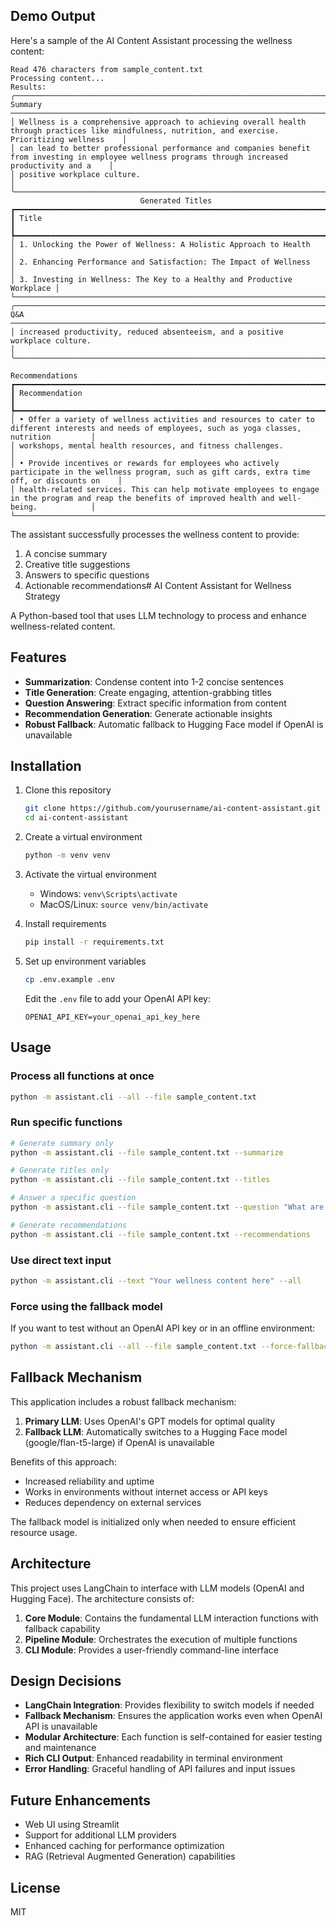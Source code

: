 ## Demo Output

Here's a sample of the AI Content Assistant processing the wellness content:

```
Read 476 characters from sample_content.txt
Processing content...
Results:
╭─────────────────────────────────────────────────────────────────────── Summary ────────────────────────────────────────────────────────────────────────╮
│ Wellness is a comprehensive approach to achieving overall health through practices like mindfulness, nutrition, and exercise. Prioritizing wellness    │
│ can lead to better professional performance and companies benefit from investing in employee wellness programs through increased productivity and a    │
│ positive workplace culture.                                                                                                                            │
╰────────────────────────────────────────────────────────────────────────────────────────────────────────────────────────────────────────────────────────╯
                             Generated Titles                              
┏━━━━━━━━━━━━━━━━━━━━━━━━━━━━━━━━━━━━━━━━━━━━━━━━━━━━━━━━━━━━━━━━━━━━━━━━━┓
┃ Title                                                                   ┃
┡━━━━━━━━━━━━━━━━━━━━━━━━━━━━━━━━━━━━━━━━━━━━━━━━━━━━━━━━━━━━━━━━━━━━━━━━━┩
│ 1. Unlocking the Power of Wellness: A Holistic Approach to Health       │
│ 2. Enhancing Performance and Satisfaction: The Impact of Wellness       │
│ 3. Investing in Wellness: The Key to a Healthy and Productive Workplace │
└─────────────────────────────────────────────────────────────────────────┘
╭───────────────────────────────────────────────────────────────────────── Q&A ──────────────────────────────────────────────────────────────────────────╮
│ increased productivity, reduced absenteeism, and a positive workplace culture.                                                                         │
╰────────────────────────────────────────────────────────────────────────────────────────────────────────────────────────────────────────────────────────╯
                                                                     Recommendations                                                                      
┏━━━━━━━━━━━━━━━━━━━━━━━━━━━━━━━━━━━━━━━━━━━━━━━━━━━━━━━━━━━━━━━━━━━━━━━━━━━━━━━━━━━━━━━━━━━━━━━━━━━━━━━━━━━━━━━━━━━━━━━━━━━━━━━━━━━━━━━━━━━━━━━━━━━━━━━━┓
┃ Recommendation                                                                                                                                         ┃
┡━━━━━━━━━━━━━━━━━━━━━━━━━━━━━━━━━━━━━━━━━━━━━━━━━━━━━━━━━━━━━━━━━━━━━━━━━━━━━━━━━━━━━━━━━━━━━━━━━━━━━━━━━━━━━━━━━━━━━━━━━━━━━━━━━━━━━━━━━━━━━━━━━━━━━━━━┩
│ • Offer a variety of wellness activities and resources to cater to different interests and needs of employees, such as yoga classes, nutrition         │
│ workshops, mental health resources, and fitness challenges.                                                                                            │
│ • Provide incentives or rewards for employees who actively participate in the wellness program, such as gift cards, extra time off, or discounts on    │
│ health-related services. This can help motivate employees to engage in the program and reap the benefits of improved health and well-being.            │
└────────────────────────────────────────────────────────────────────────────────────────────────────────────────────────────────────────────────────────┘
```

The assistant successfully processes the wellness content to provide:
1. A concise summary
2. Creative title suggestions
3. Answers to specific questions
4. Actionable recommendations# AI Content Assistant for Wellness Strategy

A Python-based tool that uses LLM technology to process and enhance wellness-related content.

## Features

- **Summarization**: Condense content into 1-2 concise sentences
- **Title Generation**: Create engaging, attention-grabbing titles
- **Question Answering**: Extract specific information from content
- **Recommendation Generation**: Generate actionable insights
- **Robust Fallback**: Automatic fallback to Hugging Face model if OpenAI is unavailable

## Installation

1. Clone this repository
   ```bash
   git clone https://github.com/yourusername/ai-content-assistant.git
   cd ai-content-assistant
   ```

2. Create a virtual environment
   ```bash
   python -m venv venv
   ```

3. Activate the virtual environment
   - Windows: `venv\Scripts\activate`
   - MacOS/Linux: `source venv/bin/activate`

4. Install requirements
   ```bash
   pip install -r requirements.txt
   ```

5. Set up environment variables
   ```bash
   cp .env.example .env
   ```
   
   Edit the `.env` file to add your OpenAI API key:
   ```
   OPENAI_API_KEY=your_openai_api_key_here
   ```

## Usage

### Process all functions at once

```bash
python -m assistant.cli --all --file sample_content.txt
```

### Run specific functions

```bash
# Generate summary only
python -m assistant.cli --file sample_content.txt --summarize

# Generate titles only
python -m assistant.cli --file sample_content.txt --titles

# Answer a specific question
python -m assistant.cli --file sample_content.txt --question "What are the benefits of wellness programs?"

# Generate recommendations
python -m assistant.cli --file sample_content.txt --recommendations
```

### Use direct text input

```bash
python -m assistant.cli --text "Your wellness content here" --all
```

### Force using the fallback model

If you want to test without an OpenAI API key or in an offline environment:

```bash
python -m assistant.cli --all --file sample_content.txt --force-fallback
```

## Fallback Mechanism

This application includes a robust fallback mechanism:

1. **Primary LLM**: Uses OpenAI's GPT models for optimal quality
2. **Fallback LLM**: Automatically switches to a Hugging Face model (google/flan-t5-large) if OpenAI is unavailable

Benefits of this approach:
- Increased reliability and uptime
- Works in environments without internet access or API keys
- Reduces dependency on external services

The fallback model is initialized only when needed to ensure efficient resource usage.

## Architecture

This project uses LangChain to interface with LLM models (OpenAI and Hugging Face). The architecture consists of:

1. **Core Module**: Contains the fundamental LLM interaction functions with fallback capability
2. **Pipeline Module**: Orchestrates the execution of multiple functions
3. **CLI Module**: Provides a user-friendly command-line interface

## Design Decisions

- **LangChain Integration**: Provides flexibility to switch models if needed
- **Fallback Mechanism**: Ensures the application works even when OpenAI API is unavailable
- **Modular Architecture**: Each function is self-contained for easier testing and maintenance
- **Rich CLI Output**: Enhanced readability in terminal environment
- **Error Handling**: Graceful handling of API failures and input issues

## Future Enhancements

- Web UI using Streamlit
- Support for additional LLM providers
- Enhanced caching for performance optimization
- RAG (Retrieval Augmented Generation) capabilities

## License

MIT